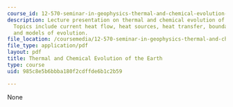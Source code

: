 ```yaml
---
course_id: 12-570-seminar-in-geophysics-thermal-and-chemical-evolution-of-the-earth-spring-2005
description: Lecture presentation on thermal and chemical evolution of the earth.
  Topics include current heat flow, heat sources, heat transfer, boundary layers,
  and models of evolution.
file_location: /coursemedia/12-570-seminar-in-geophysics-thermal-and-chemical-evolution-of-the-earth-spring-2005/985c8e5b6bbba180f2cdffde6b1c2b59_lectureoconnell.pdf
file_type: application/pdf
layout: pdf
title: Thermal and Chemical Evolution of the Earth
type: course
uid: 985c8e5b6bbba180f2cdffde6b1c2b59

---
```

None